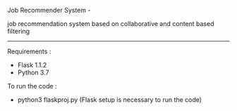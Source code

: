 Job Recommender System -

job recommendation system based on collaborative and content based filtering

--------------------------------------------------------------------------------------------------------------------------------------------------------------------------------------------------------





Requirements :
- Flask 1.1.2 
- Python 3.7


To run the code :
- python3 flaskproj.py
(Flask setup is necessary to run the code)

